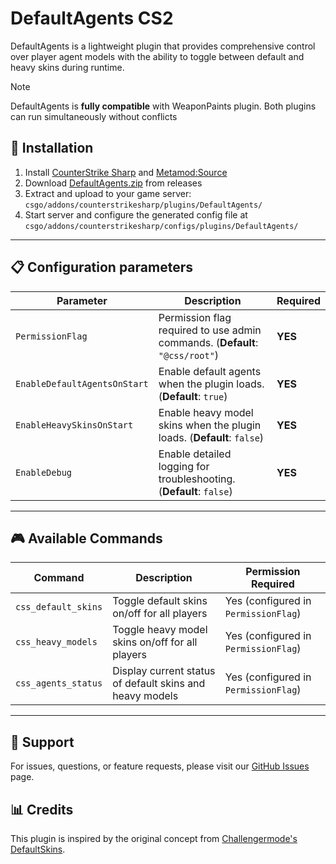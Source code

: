 # DefaultAgents CS2
DefaultAgents is a lightweight plugin that provides comprehensive control over player agent models with the ability to toggle between default and heavy skins during runtime.

> [!NOTE]
> DefaultAgents is **fully compatible** with WeaponPaints plugin. Both plugins can run simultaneously without conflicts

## 🚀 Installation
1. Install [CounterStrike Sharp](https://github.com/roflmuffin/CounterStrikeSharp) and [Metamod:Source](https://www.sourcemm.net/downloads.php/?branch=master)
2. Download [DefaultAgents.zip](https://github.com/wiruwiru/DefaultAgents-CS2/releases/latest) from releases
3. Extract and upload to your game server: `csgo/addons/counterstrikesharp/plugins/DefaultAgents/`
4. Start server and configure the generated config file at `csgo/addons/counterstrikesharp/configs/plugins/DefaultAgents/`

---

## 📋 Configuration parameters
| Parameter         | Description                                                                                        | Required |
|-------------------|----------------------------------------------------------------------------------------------------|----------|
| `PermissionFlag`  | Permission flag required to use admin commands. (**Default**: `"@css/root"`)                    | **YES**  |
| `EnableDefaultAgentsOnStart` | Enable default agents when the plugin loads. (**Default**: `true`)                   | **YES**  |
| `EnableHeavySkinsOnStart` | Enable heavy model skins when the plugin loads. (**Default**: `false`)                  | **YES**  |
| `EnableDebug`     | Enable detailed logging for troubleshooting. (**Default**: `false`)                            | **YES**  |

---

## 🎮 Available Commands
| Command | Description | Permission Required |
|---------|-------------|---------------------|
| `css_default_skins` | Toggle default skins on/off for all players | Yes (configured in `PermissionFlag`) |
| `css_heavy_models` | Toggle heavy model skins on/off for all players | Yes (configured in `PermissionFlag`) |
| `css_agents_status` | Display current status of default skins and heavy models | Yes (configured in `PermissionFlag`) |

---

## 📝 Support
For issues, questions, or feature requests, please visit our [GitHub Issues](https://github.com/wiruwiru/DefaultAgents-CS2) page.
## 📊 Credits
This plugin is inspired by the original concept from [Challengermode's DefaultSkins](https://github.com/Challengermode/cm-cs2-defaultskins).
